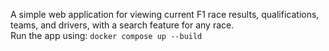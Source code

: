 A simple web application for viewing current F1 race results, qualifications, teams, and drivers, with a search feature for any race.  
Run the app using: `docker compose up --build`
